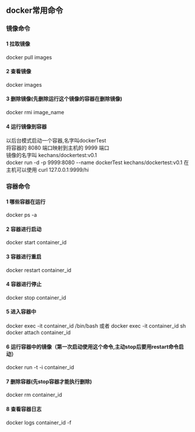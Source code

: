 ## docker常用命令

### 镜像命令

#### 1 拉取镜像

docker pull images

#### 2 查看镜像

docker images

#### 3 删除镜像(先删除运行这个镜像的容器在删除镜像)

docker rmi image_name

#### 4 运行镜像到容器     
以后台模式启动一个容器,名字叫dockerTest      
将容器的 8080 端口映射到主机的 9999 端口      
镜像的名字叫 kechans/dockertest:v0.1     
docker run -d -p 9999:8080 --name dockerTest  kechans/dockertest:v0.1 
在主机可以使用 curl 127.0.0.1:9999/hi 

### 容器命令

#### 1 哪些容器在运行 

docker ps -a 

#### 2 容器进行启动

docker start container_id 

#### 3 容器进行重启

docker restart  container_id 

#### 4 容器进行停止

docker stop container_id 

#### 5 进入容器中

docker exec -it container_id /bin/bash    或者    docker exec -it container_id sh    
docker attach container_id 

#### 6 运行容器中的镜像（第一次启动使用这个命令,主动stop后要用restart命令启动）

docker run -t -i container_id 	

#### 7 删除容器(先stop容器才能执行删除)

docker rm container_id 
#### 8 查看容器日志        
docker logs container_id -f 
